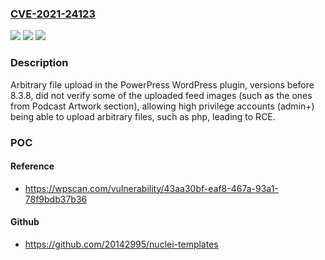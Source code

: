 ### [CVE-2021-24123](https://cve.mitre.org/cgi-bin/cvename.cgi?name=CVE-2021-24123)
![](https://img.shields.io/static/v1?label=Product&message=PowerPress&color=blue)
![](https://img.shields.io/static/v1?label=Version&message=8.3.8%3C%208.3.8%20&color=brighgreen)
![](https://img.shields.io/static/v1?label=Vulnerability&message=CWE-434%20Unrestricted%20Upload%20of%20File%20with%20Dangerous%20Type&color=brighgreen)

### Description

Arbitrary file upload in the PowerPress WordPress plugin, versions before 8.3.8, did not verify some of the uploaded feed images (such as the ones from Podcast Artwork section), allowing high privilege accounts (admin+) being able to upload arbitrary files, such as php, leading to RCE.

### POC

#### Reference
- https://wpscan.com/vulnerability/43aa30bf-eaf8-467a-93a1-78f9bdb37b36

#### Github
- https://github.com/20142995/nuclei-templates

